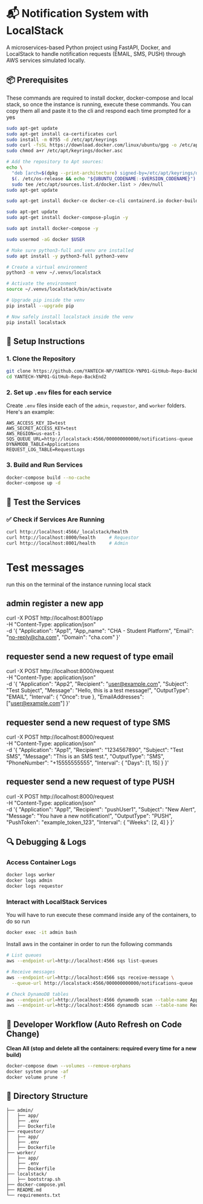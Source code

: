 # 📬 Notification System with LocalStack

A microservices-based Python project using FastAPI, Docker, and LocalStack to handle notification requests (EMAIL, SMS, PUSH) through AWS services simulated locally.

## 📦 Prerequisites

These commands are required to install docker, docker-compose and local stack, so once the instance is running, execute these commands. You can copy them all and paste it to the cli and respond each time prompted for a yes

```bash
sudo apt-get update
sudo apt-get install ca-certificates curl
sudo install -m 0755 -d /etc/apt/keyrings
sudo curl -fsSL https://download.docker.com/linux/ubuntu/gpg -o /etc/apt/keyrings/docker.asc
sudo chmod a+r /etc/apt/keyrings/docker.asc

# Add the repository to Apt sources:
echo \
  "deb [arch=$(dpkg --print-architecture) signed-by=/etc/apt/keyrings/docker.asc] https://download.docker.com/linux/ubuntu \
  $(. /etc/os-release && echo "${UBUNTU_CODENAME:-$VERSION_CODENAME}") stable" | \
  sudo tee /etc/apt/sources.list.d/docker.list > /dev/null
sudo apt-get update

sudo apt-get install docker-ce docker-ce-cli containerd.io docker-buildx-plugin docker-compose-plugin

sudo apt-get update
sudo apt-get install docker-compose-plugin -y

sudo apt install docker-compose -y

sudo usermod -aG docker $USER

# Make sure python3-full and venv are installed
sudo apt install -y python3-full python3-venv

# Create a virtual environment
python3 -m venv ~/.venvs/localstack

# Activate the environment
source ~/.venvs/localstack/bin/activate

# Upgrade pip inside the venv
pip install --upgrade pip

# Now safely install localstack inside the venv
pip install localstack
```

## 🚀 Setup Instructions

### 1. Clone the Repository

```bash
git clone https://github.com/YANTECH-NP/YANTECH-YNP01-GitHub-Repo-BackEnd2.git
cd YANTECH-YNP01-GitHub-Repo-BackEnd2
```

### 2. Set up `.env` files for each service

Create `.env` files inside each of the `admin`, `requestor`, and `worker` folders. Here's an example:

```env
AWS_ACCESS_KEY_ID=test
AWS_SECRET_ACCESS_KEY=test
AWS_REGION=us-east-1
SQS_QUEUE_URL=http://localstack:4566/000000000000/notifications-queue
DYNAMODB_TABLE=Applications
REQUEST_LOG_TABLE=RequestLogs
```

### 3. Build and Run Services

```bash
docker-compose build --no-cache
docker-compose up -d
```

## 🧪 Test the Services

### ✅ Check if Services Are Running

```bash
curl http://localhost:4566/_localstack/health
curl http://localhost:8000/health     # Requestor
curl http://localhost:8001/health     # Admin

```

# Test messages

run this on the terminal of the instance running local stack

## admin register a new app

curl -X POST http://localhost:8001/app \
 -H "Content-Type: application/json" \
 -d '{
"Application": "App1",
"App_name": "CHA - Student Platform",
"Email": "no-reply@cha.com",
"Domain": "cha.com"
}'

## requester send a new request of type email

curl -X POST http://localhost:8000/request \
 -H "Content-Type: application/json" \
 -d '{
"Application": "App2",
"Recipient": "user@example.com",
"Subject": "Test Subject",
"Message": "Hello, this is a test message!",
"OutputType": "EMAIL",
"Interval": {
"Once": true
},
"EmailAddresses": ["user@example.com"]
}'

## requester send a new request of type SMS

curl -X POST http://localhost:8000/request \
 -H "Content-Type: application/json" \
 -d '{
"Application": "App1",
"Recipient": "1234567890",
"Subject": "Test SMS",
"Message": "This is an SMS test.",
"OutputType": "SMS",
"PhoneNumber": "+15555555555",
"Interval": {
"Days": [1, 15]
}
}'

## requester send a new request of type PUSH

curl -X POST http://localhost:8000/request \
 -H "Content-Type: application/json" \
 -d '{
"Application": "App1",
"Recipient": "pushUser1",
"Subject": "New Alert",
"Message": "You have a new notification!",
"OutputType": "PUSH",
"PushToken": "example_token_123",
"Interval": {
"Weeks": [2, 4]
}
}'

## 🔍 Debugging & Logs

### Access Container Logs

```bash
docker logs worker
docker logs admin
docker logs requestor
```

### Interact with LocalStack Services

You will have to run execute these command inside any of the containers, to do so run

```bash
docker exec -it admin bash

```

Install aws in the container in order to run the following commands

```bash
# List queues
aws --endpoint-url=http://localhost:4566 sqs list-queues

# Receive messages
aws --endpoint-url=http://localhost:4566 sqs receive-message \
  --queue-url http://localstack:4566/000000000000/notifications-queue

# Check DynamoDB tables
aws --endpoint-url=http://localhost:4566 dynamodb scan --table-name Applications
aws --endpoint-url=http://localhost:4566 dynamodb scan --table-name RequestLogs
```

## 🔁 Developer Workflow (Auto Refresh on Code Change)

**Clean All (stop and delete all the containers: required every time for a new build)**

```bash
docker-compose down --volumes --remove-orphans
docker system prune -af
docker volume prune -f

```

## 📁 Directory Structure

```
├── admin/
│   ├── app/
│   ├── .env
│   ├── Dockerfile
├── requestor/
│   ├── app/
│   ├── .env
│   ├── Dockerfile
├── worker/
│   ├── app/
│   ├── .env
│   ├── Dockerfile
├── localstack/
│   ├── bootstrap.sh
├── docker-compose.yml
├── README.md
└── requirements.txt
```
